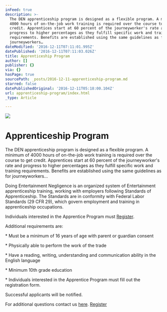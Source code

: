 ```yaml
---
inFeed: true
description: >-
  The DEN apprenticeship program is designed as a flexible program. A minimum of
  4000 hours of on-the-job work training is required over the course to get
  credit. Apprentices start at 60 percent of the journeyworker's rate and
  progress to higher percentages as they fulfill specific work and training
  requirements. Benefits are established using the same guidelines as for
  journeyworkers…
dateModified: '2016-12-11T07:11:01.995Z'
datePublished: '2016-12-11T07:11:03.026Z'
title: Apprenticeship Program
author: []
publisher: {}
via: {}
hasPage: true
sourcePath: _posts/2016-12-11-apprenticeship-program.md
starred: false
datePublishedOriginal: '2016-12-11T05:18:00.104Z'
url: apprenticeship-program/index.html
_type: Article

---
```

![](https://the-grid-user-content.s3-us-west-2.amazonaws.com/4d033ba3-7daa-435c-b45e-4c0a0f92eef7.png)

# Apprenticeship Program

The DEN apprenticeship program is designed as a flexible program. A minimum of 4000 hours of on-the-job work training is required over the course to get credit. Apprentices start at 60 percent of the journeyworker's rate and progress to higher percentages as they fulfill specific work and training requirements. Benefits are established using the same guidelines as for journeyworkers...

Doing Entertainment Negligence is an organized system of Entertainment apprenticeship training, working with employers following Standards of Apprenticeship. The Standards are in conformity with Federal Labor Standards (29 CFR 29), which govern employment and training in apprenticeship occupations.

Individuals interested in the Apprentice Program must [Register][0].

Additional requirements are:

\* Must be a minimum of 16 years of age with parent or guardian consent

\* Physically able to perform the work of the trade

\* Have a reading, writing, understanding and communication ability in the English language

\* Minimum 10th grade education

\* Individuals interested in the Apprentice Program must fill out the registration form.

Successful applicants will be notified.

For additional questions contact us [here][1].
[Register][2]

[0]: https://dentv.typeform.com/to/GSLANq "Register"
[1]: http://ambassadorofstylejr@gmail.com/ "contact email"
[2]: https://dentv.typeform.com/to/GSLANq